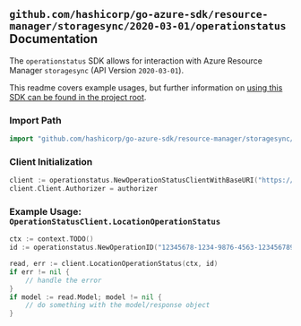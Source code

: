 
## `github.com/hashicorp/go-azure-sdk/resource-manager/storagesync/2020-03-01/operationstatus` Documentation

The `operationstatus` SDK allows for interaction with Azure Resource Manager `storagesync` (API Version `2020-03-01`).

This readme covers example usages, but further information on [using this SDK can be found in the project root](https://github.com/hashicorp/go-azure-sdk/tree/main/docs).

### Import Path

```go
import "github.com/hashicorp/go-azure-sdk/resource-manager/storagesync/2020-03-01/operationstatus"
```


### Client Initialization

```go
client := operationstatus.NewOperationStatusClientWithBaseURI("https://management.azure.com")
client.Client.Authorizer = authorizer
```


### Example Usage: `OperationStatusClient.LocationOperationStatus`

```go
ctx := context.TODO()
id := operationstatus.NewOperationID("12345678-1234-9876-4563-123456789012", "locationValue", "operationIdValue")

read, err := client.LocationOperationStatus(ctx, id)
if err != nil {
	// handle the error
}
if model := read.Model; model != nil {
	// do something with the model/response object
}
```
